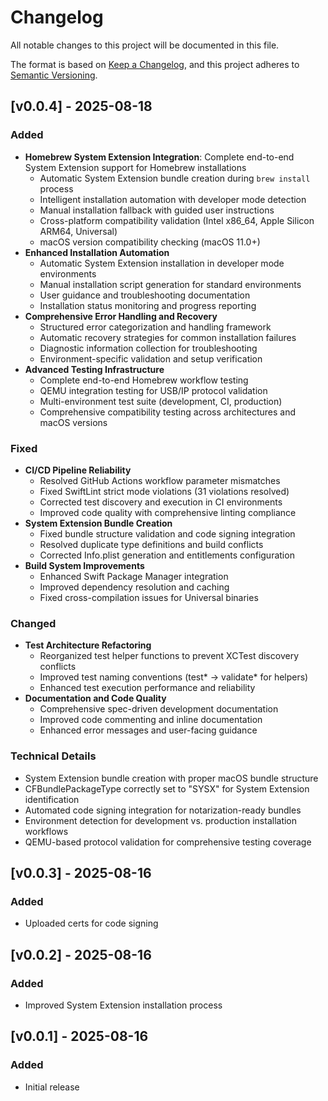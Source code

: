 # Changelog

All notable changes to this project will be documented in this file.

The format is based on [Keep a Changelog](https://keepachangelog.com/en/1.0.0/),
and this project adheres to [Semantic Versioning](https://semver.org/spec/v2.0.0.html).

## [v0.0.4] - 2025-08-18

### Added
- **Homebrew System Extension Integration**: Complete end-to-end System Extension support for Homebrew installations
  - Automatic System Extension bundle creation during `brew install` process
  - Intelligent installation automation with developer mode detection
  - Manual installation fallback with guided user instructions
  - Cross-platform compatibility validation (Intel x86_64, Apple Silicon ARM64, Universal)
  - macOS version compatibility checking (macOS 11.0+)
- **Enhanced Installation Automation**
  - Automatic System Extension installation in developer mode environments
  - Manual installation script generation for standard environments
  - User guidance and troubleshooting documentation
  - Installation status monitoring and progress reporting
- **Comprehensive Error Handling and Recovery**
  - Structured error categorization and handling framework
  - Automatic recovery strategies for common installation failures
  - Diagnostic information collection for troubleshooting
  - Environment-specific validation and setup verification
- **Advanced Testing Infrastructure**
  - Complete end-to-end Homebrew workflow testing
  - QEMU integration testing for USB/IP protocol validation
  - Multi-environment test suite (development, CI, production)
  - Comprehensive compatibility testing across architectures and macOS versions

### Fixed
- **CI/CD Pipeline Reliability**
  - Resolved GitHub Actions workflow parameter mismatches
  - Fixed SwiftLint strict mode violations (31 violations resolved)
  - Corrected test discovery and execution in CI environments
  - Improved code quality with comprehensive linting compliance
- **System Extension Bundle Creation**
  - Fixed bundle structure validation and code signing integration
  - Resolved duplicate type definitions and build conflicts
  - Corrected Info.plist generation and entitlements configuration
- **Build System Improvements**
  - Enhanced Swift Package Manager integration
  - Improved dependency resolution and caching
  - Fixed cross-compilation issues for Universal binaries

### Changed
- **Test Architecture Refactoring**
  - Reorganized test helper functions to prevent XCTest discovery conflicts
  - Improved test naming conventions (test* → validate* for helpers)
  - Enhanced test execution performance and reliability
- **Documentation and Code Quality**
  - Comprehensive spec-driven development documentation
  - Improved code commenting and inline documentation
  - Enhanced error messages and user-facing guidance

### Technical Details
- System Extension bundle creation with proper macOS bundle structure
- CFBundlePackageType correctly set to "SYSX" for System Extension identification
- Automated code signing integration for notarization-ready bundles
- Environment detection for development vs. production installation workflows
- QEMU-based protocol validation for comprehensive testing coverage

## [v0.0.3] - 2025-08-16

### Added
- Uploaded certs for code signing

## [v0.0.2] - 2025-08-16

### Added
- Improved System Extension installation process

## [v0.0.1] - 2025-08-16

### Added
- Initial release

